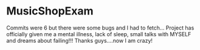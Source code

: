 # MusicShopExam
Commits were 6 but there were some bugs and I had to fetch...
Project has officially given me a mental illness, lack of sleep, small talks with MYSELF and dreams about failing!!!
Thanks guys....now I am crazy!
